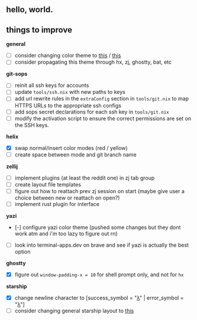 hello, world.
---

## things to improve

**general**
- [ ] consider changing color theme to [this](https://discord.com/channels/1005603569187160125/1263969124292231210/1283921054355685426) / [this](https://discord.com/channels/1005603569187160125/1185082566869532763/1287873739136041110)
- [ ] consider propagating this theme through hx, zj, ghostty, bat, etc 

**git-sops**
- [ ] reinit all ssh keys for accounts
- [ ] update `tools/ssh.nix` with new paths to keys
- [ ] add url rewrite rules in the `extraConfig` section in `tools/git.nix` to map HTTPS URLs to the appropriate ssh configs
- [ ] add sops secret declarations for each ssh key in `tools/git.nix`
- [ ] modify the activation script to ensure the correct permissions are set on the SSH keys.

**helix**
- [x] swap normal/insert color modes (red / yellow)
- [ ] create space between mode and git branch name

**zellij**
- [ ] implement plugins (at least the reddit one) in zj tab group
- [ ] create layout file templates
- [ ] figure out how to reattach prev zj session on start (maybe give user a choice between new or reattach on open?)
- [ ] implement rust plugin for interface 

**yazi**
- [-] configure yazi color theme (pushed some changes but they dont work atm and i'm too lazy to figure out rn)
- [ ] look into terminal-apps.dev on brave and see if yazi is actually the best option

**ghostty**
- [x] figure out `window-padding-x = 10` for shell prompt only, and not for `hx`

**starship**
- [x] change newline character to [success_symbol = "[λ](green)" | error_symbol = "[λ](red)"]
- [ ] consider changing general starship layout to [this](https://x.com/__preem/status/1808743945611940297)
